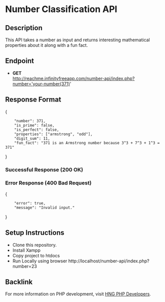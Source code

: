# Number Classification API

## Description
This API takes a number as input and returns interesting mathematical properties about it along with a fun fact.

## Endpoint

- **GET**  
http://reachme.infinityfreeapp.com/number-api/index.php?number='your-number(371)'

## Response Format
{

        "number": 371,
        "is_prime": false,
        "is_perfect": false,
        "properties": ["armstrong", "odd"],
        "digit_sum": 11,
        "fun_fact": "371 is an Armstrong number because 3^3 + 7^3 + 1^3 = 371"

}

### Successful Response (200 OK)
### Error Response (400 Bad Request)
{

        "error": true,
        "message": "Invalid input."

}


## Setup Instructions

- Clone this repository.
- Install Xampp 
- Copy project to htdocs
-  Run Locally using browser
http://localhost/number-api/index.php?number=23
## Backlink

For more information on PHP development, visit [HNG PHP Developers](https://hng.tech/hire/php-developers).

